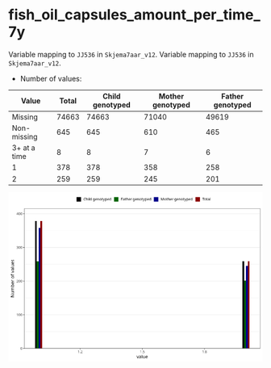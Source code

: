 # fish_oil_capsules_amount_per_time_7y
Variable mapping to `JJ536` in `Skjema7aar_v12`.
Variable mapping to `JJ536` in `Skjema7aar_v12`.
- Number of values:

| Value | Total | Child genotyped | Mother genotyped | Father genotyped |
| ----- | ----- | --------------- | ---------------- | ---------------- |
| Missing | 74663 | 74663 | 71040 | 49619 |
| Non-missing | 645 | 645 | 610 | 465 |
| 3+ at a time | 8 | 8 | 7 |6 |
| 1 | 378 | 378 | 358 | 258 |
| 2 | 259 | 259 | 245 | 201 |



![](fish_oil_capsules_amount_per_time_7y_n.png)



